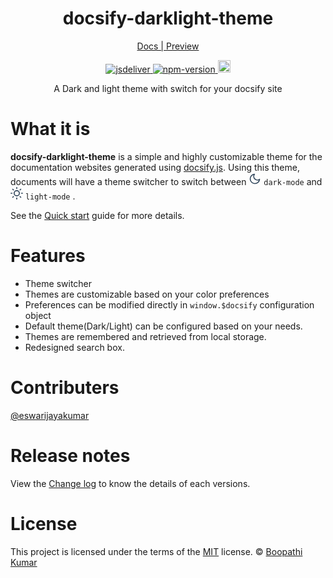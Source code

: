 <h1 align="center"> docsify-darklight-theme </h1>

<p align="center" >
    <a target="_blank" href="https://boopathikumar018.github.io/docsify-darklight-theme/"> Docs | Preview</a>
</p>


<p align="center">
    <a href="https://www.jsdelivr.com/package/npm/docsify-darklight-theme">
        <img src="https://data.jsdelivr.com/v1/package/npm/docsify-darklight-theme/badge?style=rounded" alt="jsdeliver">
    </a>
    <a href="https://badge.fury.io/js/docsify-darklight-theme">
        <img src="https://badge.fury.io/js/docsify-darklight-theme.svg" alt="npm-version">
    </a>
    <a href="https://badge.fury.io/gh/boopathikumar018%2Fdocsify-darklight-theme">
        <img src="https://badge.fury.io/gh/boopathikumar018%2Fdocsify-darklight-theme.svg" alt="GitHub version" height="20">
    </a>
</p>



<p align="center"> A Dark and light theme with switch for your docsify site</p>

# What it is


**docsify-darklight-theme**  is a simple and highly customizable theme for the documentation websites generated using [docsify.js](https://docsify.js.org/). Using this theme, documents will have a theme switcher to switch between <svg xmlns="http://www.w3.org/2000/svg" width="20" height="20" viewBox="0 0 24 24" fill="#ffffff" stroke="#34495e" stroke-width="2" stroke-linecap="round" stroke-linejoin="round" class="feather feather-moon"><path d="M21 12.79A9 9 0 1 1 11.21 3 7 7 0 0 0 21 12.79z"></path></svg> `dark-mode` and <svg xmlns="http://www.w3.org/2000/svg" width="20" height="20" viewBox="0 0 24 24" fill="#ffffff" stroke="#34495e" stroke-width="2" stroke-linecap="round" stroke-linejoin="round" class="feather feather-sun"><circle cx="12" cy="12" r="5"></circle><line x1="12" y1="1" x2="12" y2="3"></line><line x1="12" y1="21" x2="12" y2="23"></line><line x1="4.22" y1="4.22" x2="5.64" y2="5.64"></line><line x1="18.36" y1="18.36" x2="19.78" y2="19.78"></line><line x1="1" y1="12" x2="3" y2="12"></line><line x1="21" y1="12" x2="23" y2="12"></line><line x1="4.22" y1="19.78" x2="5.64" y2="18.36"></line><line x1="18.36" y1="5.64" x2="19.78" y2="4.22"></line></svg> `light-mode` .

See the [Quick start](https://boopathikumar018.github.io/docsify-darklight-theme/#/installation) guide for more details.

# Features

- Theme switcher 
- Themes are customizable based on your color preferences
- Preferences can be modified directly in `window.$docsify` configuration object
- Default theme(Dark/Light) can be configured based on your needs.
- Themes are remembered and retrieved from local storage.
- Redesigned search box.

# Contributers

[@eswarijayakumar](https://github.com/eswarijayakumar)

# Release notes

View the [Change log](https://boopathikumar018.github.io/docsify-darklight-theme/#/changelog) to know the details of each versions.

# License

This project is licensed under the terms of the [MIT](https://github.com/boopathikumar018/docsify-darklight-theme/blob/master/LICENSE) license.
 © [Boopathi Kumar](https://www.linkedin.com/in/boopathikumar)